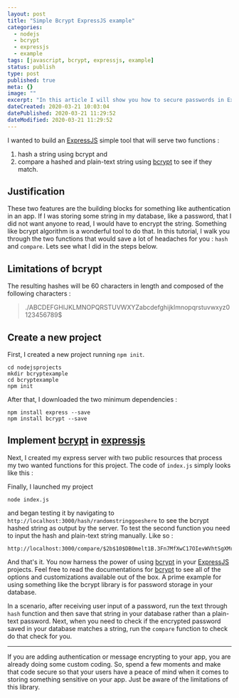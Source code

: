 ```yaml
---
layout: post
title: "Simple Bcrypt ExpressJS example"
categories:
  - nodejs
  - bcrypt
  - expressjs
  - example
tags: [javascript, bcrypt, expressjs, example]
status: publish
type: post
published: true
meta: {}
image: ""
excerpt: "In this article I will show you how to secure passwords in ExpressJS using bcrypt."
dateCreated: 2020-03-21 10:03:04
datePublished: 2020-03-21 11:29:52
dateModified: 2020-03-21 11:29:52
---
```


I wanted to build an [ExpressJS] simple tool that will serve two functions :

1. hash a string using bcrypt and
2. compare a hashed and plain-text string using [bcrypt] to see if they match.

## Justification

These two features are the building blocks for something like authentication in an app. If I was storing some string in my database, like a password, that I did not want anyone to read, I would have to encrypt the string. Something like bcrypt algorithm is a wonderful tool to do that. In this tutorial, I walk you through the two functions that would save a lot of headaches for you : `hash` and `compare`. Lets see what I did in the steps below.

## Limitations of bcrypt

The resulting hashes will be 60 characters in length and composed of the following characters :

> ./ABCDEFGHIJKLMNOPQRSTUVWXYZabcdefghijklmnopqrstuvwxyz0123456789\$

## Create a new project

First, I created a new project running `npm init`.

```
cd nodejsprojects
mkdir bcryptexample
cd bcryptexample
npm init
```

After that, I downloaded the two minimum dependencies :

```
npm install express --save
npm install bcrypt --save
```

## Implement [bcrypt] in [expressjs]

Next, I created my express server with two public resources that process my two wanted functions for this project. The code of `index.js` simply looks like this :

<script src="https://gist.github.com/getaclue/62142f5b829c4594a2f13bff7505f90d.js"></script>

Finally, I launched my project

```
node index.js
```

and began testing it by navigating to `http://localhost:3000/hash/randomstringgoeshere` to see the bcrypt hashed string as output by the server. To test the second function you need to input the hash and plain-text string manually. Like so :

```
http://localhost:3000/compare/$2b$10$DB0melt1B.3Fn7MfXwC17OIevWVhtSgXMrINkg9M4SEHdFgM6Myqm/dasdas
```

And that's it. You now harness the power of using [bcrypt] in your [ExpressJS] projects. Feel free to read the documentations for [bcrypt] to see all of the options and customizations available out of the box. A prime example for using something like the bcrypt library is for password storage in your database.

In a scenario, after receiving user input of a password, run the text through `hash` function and then save that string in your database rather than a plain-text password. Next, when you need to check if the encrypted password saved in your database matches a string, run the `compare` function to check do that check for you.

---

If you are adding authentication or message encrypting to your app, you are already doing some custom coding. So, spend a few moments and make that code secure so that your users have a peace of mind when it comes to storing something sensitive on your app. Just be aware of the limitations of this library.

[bcrypt]: https://www.npmjs.com/package/bcrypt
[expressjs]: https://expressjs.com/en/starter/hello-world.html
